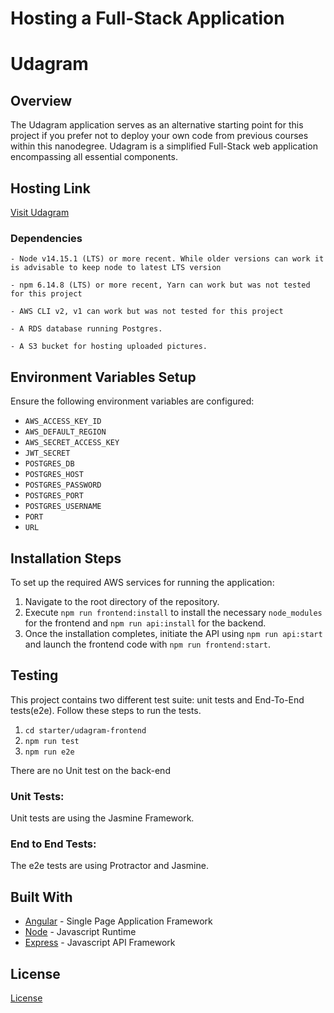 # Hosting a Full-Stack Application

# Udagram

## Overview

The Udagram application serves as an alternative starting point for this project if you prefer not to deploy your own code from previous courses within this nanodegree. Udagram is a simplified Full-Stack web application encompassing all essential components.

## Hosting Link

[Visit Udagram](http://nhuttv2.s3-website-us-east-1.amazonaws.com)

### Dependencies

```
- Node v14.15.1 (LTS) or more recent. While older versions can work it is advisable to keep node to latest LTS version

- npm 6.14.8 (LTS) or more recent, Yarn can work but was not tested for this project

- AWS CLI v2, v1 can work but was not tested for this project

- A RDS database running Postgres.

- A S3 bucket for hosting uploaded pictures.

```

## Environment Variables Setup

Ensure the following environment variables are configured:

- `AWS_ACCESS_KEY_ID`
- `AWS_DEFAULT_REGION`
- `AWS_SECRET_ACCESS_KEY`
- `JWT_SECRET`
- `POSTGRES_DB`
- `POSTGRES_HOST`
- `POSTGRES_PASSWORD`
- `POSTGRES_PORT`
- `POSTGRES_USERNAME`
- `PORT`
- `URL`

## Installation Steps

To set up the required AWS services for running the application:

1. Navigate to the root directory of the repository.
2. Execute `npm run frontend:install` to install the necessary `node_modules` for the frontend and `npm run api:install` for the backend.
3. Once the installation completes, initiate the API using `npm run api:start` and launch the frontend code with `npm run frontend:start`.

## Testing

This project contains two different test suite: unit tests and End-To-End tests(e2e). Follow these steps to run the tests.

1. `cd starter/udagram-frontend`
1. `npm run test`
1. `npm run e2e`

There are no Unit test on the back-end

### Unit Tests:

Unit tests are using the Jasmine Framework.

### End to End Tests:

The e2e tests are using Protractor and Jasmine.

## Built With

- [Angular](https://angular.io/) - Single Page Application Framework
- [Node](https://nodejs.org) - Javascript Runtime
- [Express](https://expressjs.com/) - Javascript API Framework

## License

[License](LICENSE.txt)
